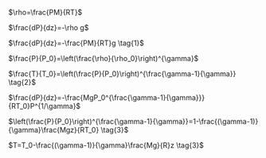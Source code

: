 
$\rho=\frac{PM}{RT}$

$\frac{dP}{dz}=-\rho g$

$\frac{dP}{dz}=-\frac{PM}{RT}g \tag{1}$

$\frac{P}{P_0}=\left(\frac{\rho}{\rho_0}\right)^{\gamma}$

$\frac{T}{T_0}=\left(\frac{P}{P_0}\right)^{\frac{\gamma-1}{\gamma}} \tag{2}$

$\frac{dP}{dz}=-\frac{MgP_0^{\frac{\gamma-1}{\gamma}}}{RT_0}P^{1/\gamma}$

$\left(\frac{P}{P_0}\right)^{\frac{\gamma-1}{\gamma}}=1-\frac{(\gamma-1)}{\gamma}\frac{Mgz}{RT_0} \tag{3}$

$T=T_0-\frac{(\gamma-1)}{\gamma}\frac{Mg}{R}z \tag{3}$

